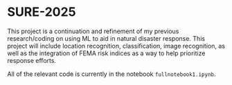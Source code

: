 # SURE-2025
This project is a continuation and refinement of my previous research/coding on using ML to aid in natural disaster response. This project will include location recognition, classification, image recognition, as well as the integration of FEMA risk indices as a way to help prioritize response efforts. 

All of the relevant code is currently in the notebook `fullnotebook1.ipynb`.
